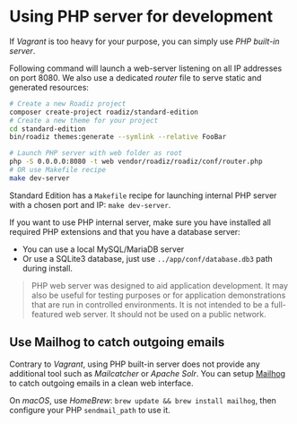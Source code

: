 # Using PHP server for development

If *Vagrant* is too heavy for your purpose, you can simply use *PHP built-in server*.

Following command will launch a web-server listening on all IP addresses on port
8080. We also use a dedicated *router* file to serve static and generated resources:

```bash
# Create a new Roadiz project
composer create-project roadiz/standard-edition
# Create a new theme for your project
cd standard-edition
bin/roadiz themes:generate --symlink --relative FooBar

# Launch PHP server with web folder as root
php -S 0.0.0.0:8080 -t web vendor/roadiz/roadiz/conf/router.php
# OR use Makefile recipe
make dev-server
```

Standard Edition has a ``Makefile`` recipe for launching internal PHP server 
with a chosen port and IP: ``make dev-server``.

If you want to use PHP internal server, make sure you have installed all required
PHP extensions and that you have a database server:

- You can use a local MySQL/MariaDB server
- Or use a SQLite3 database, just use `../app/conf/database.db3` path during install.

> PHP web server was designed to aid application development. It may also be useful for testing purposes or for application demonstrations that are run in controlled environments. It is not intended to be a full-featured web server. It should not be used on a public network.

## Use Mailhog to catch outgoing emails

Contrary to *Vagrant*, using PHP built-in server does not provide any additional tool such as *Mailcatcher* or *Apache Solr*.
You can setup [Mailhog](https://github.com/mailhog/MailHog) to catch outgoing emails in a clean web interface.

On *macOS*, use *HomeBrew*: `brew update && brew install mailhog`, then configure your PHP `sendmail_path` to 
use it. 

